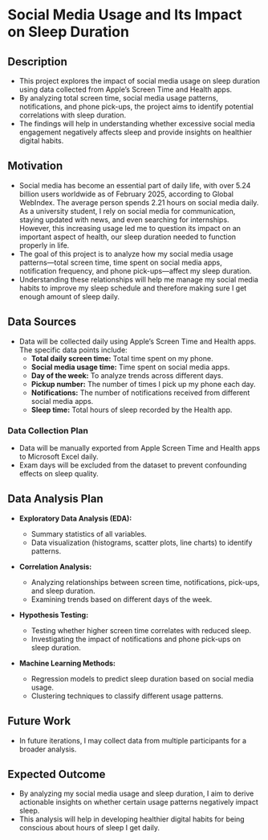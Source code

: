 # Social Media Usage and Its Impact on Sleep Duration

## Description

- This project explores the impact of social media usage on sleep duration using data collected from Apple’s Screen Time and Health apps.
- By analyzing total screen time, social media usage patterns, notifications, and phone pick-ups, the project aims to identify potential correlations with sleep duration.
- The findings will help in understanding whether excessive social media engagement negatively affects sleep and provide insights on healthier digital habits.

## Motivation

- Social media has become an essential part of daily life, with over 5.24 billion users worldwide as of February 2025, according to Global WebIndex. The average person spends 2.21 hours on social media daily. As a university student, I rely on social media for communication, staying updated with news, and even searching for internships. However, this increasing usage led me to question its impact on an important aspect of health, our sleep duration needed to function properly in life. 
- The goal of this project is to analyze how my social media usage patterns—total screen time, time spent on social media apps, notification frequency, and phone pick-ups—affect my sleep duration.
- Understanding these relationships will help me manage my social media habits to improve my sleep schedule and therefore making sure I get enough amount of sleep daily.

## Data Sources

- Data will be collected daily using Apple’s Screen Time and Health apps. The specific data points include:
  - **Total daily screen time:** Total time spent on my phone.
  - **Social media usage time:** Time spent on social media apps.
  - **Day of the week:** To analyze trends across different days.
  - **Pickup number:** The number of times I pick up my phone each day.
  - **Notifications:** The number of notifications received from different social media apps.
  - **Sleep time:** Total hours of sleep recorded by the Health app.

### Data Collection Plan

- Data will be manually exported from Apple Screen Time and Health apps to Microsoft Excel daily.
- Exam days will be excluded from the dataset to prevent confounding effects on sleep quality.

## Data Analysis Plan

- **Exploratory Data Analysis (EDA):**
  - Summary statistics of all variables.
  - Data visualization (histograms, scatter plots, line charts) to identify patterns.

- **Correlation Analysis:**
  - Analyzing relationships between screen time, notifications, pick-ups, and sleep duration.
  - Examining trends based on different days of the week.

- **Hypothesis Testing:**
  - Testing whether higher screen time correlates with reduced sleep.
  - Investigating the impact of notifications and phone pick-ups on sleep duration.

- **Machine Learning Methods:**
  - Regression models to predict sleep duration based on social media usage.
  - Clustering techniques to classify different usage patterns.

## Future Work

- In future iterations, I may collect data from multiple participants for a broader analysis.

## Expected Outcome

- By analyzing my social media usage and sleep duration, I aim to derive actionable insights on whether certain usage patterns negatively impact sleep.
- This analysis will help in developing healthier digital habits for being conscious about hours of sleep I get daily.

